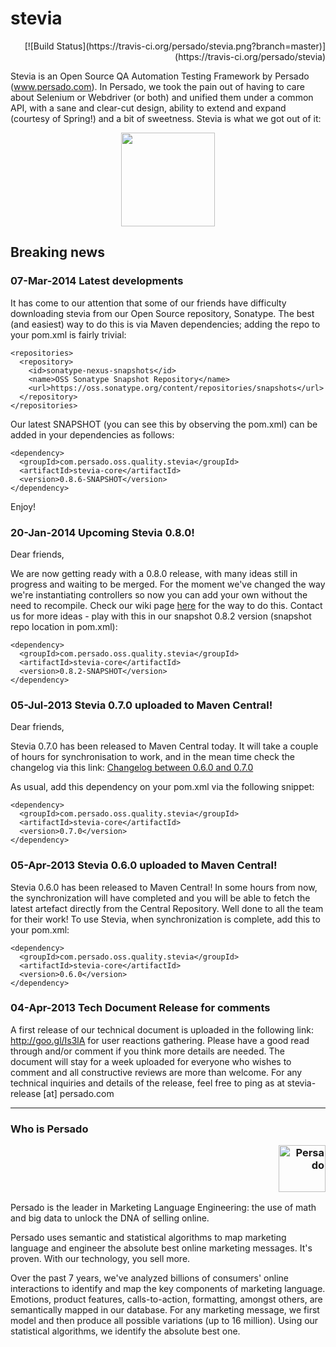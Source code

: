 stevia
======
<p align="right">[![Build Status](https://travis-ci.org/persado/stevia.png?branch=master)](https://travis-ci.org/persado/stevia) </p>

Stevia is an Open Source QA Automation Testing Framework by Persado (www.persado.com). In Persado, we took the pain out of having to care about Selenium or Webdriver (or both) and unified them under a common API, with a sane and clear-cut design, ability to extend and expand (courtesy of Spring!) and a bit of sweetness. Stevia is what we got out of it: 

<p align="center"><img src="https://raw.github.com/persado/stevia/master/doc/stevia-logo.png" width="150"> </p>

## Breaking news

### 07-Mar-2014 Latest developments

It has come to our attention that some of our friends have difficulty downloading stevia from our Open Source repository, Sonatype. The best (and easiest) way to do this is via Maven dependencies; adding the repo to your pom.xml is fairly trivial:

```
<repositories>
  <repository>
    <id>sonatype-nexus-snapshots</id>
    <name>OSS Sonatype Snapshot Repository</name>
    <url>https://oss.sonatype.org/content/repositories/snapshots</url>
  </repository>
</repositories>	
```

Our latest SNAPSHOT (you can see this by observing the pom.xml) can be added in your dependencies as follows:
```
<dependency>
  <groupId>com.persado.oss.quality.stevia</groupId>
  <artifactId>stevia-core</artifactId>
  <version>0.8.6-SNAPSHOT</version>
</dependency>
```

Enjoy!


### 20-Jan-2014 Upcoming Stevia 0.8.0!
Dear friends, 

We are now getting ready with a 0.8.0 release, with many ideas still in progress and waiting to be merged. For the moment we've changed the way we're instantiating controllers so now you can add your own without the need to recompile. Check our wiki page [here](https://github.com/persado/stevia/wiki/Extending-web-controller-support) for the way to do this. Contact us for more ideas - play with this in our snapshot 0.8.2 version (snapshot repo location in pom.xml):

```
<dependency>
  <groupId>com.persado.oss.quality.stevia</groupId>
  <artifactId>stevia-core</artifactId>
  <version>0.8.2-SNAPSHOT</version>
</dependency>
```

### 05-Jul-2013 Stevia 0.7.0 uploaded to Maven Central!
Dear friends,

Stevia 0.7.0 has been released to Maven Central today. It will take a couple of hours for synchronisation to work, and in the mean time check the changelog via this link: <a href="https://github.com/persado/stevia/compare/stevia-core-0.6.0...stevia-core-0.7.0">Changelog between 0.6.0 and 0.7.0</a>

As usual, add this dependency on your pom.xml via the following snippet:

```
<dependency>
  <groupId>com.persado.oss.quality.stevia</groupId>
  <artifactId>stevia-core</artifactId>
  <version>0.7.0</version>
</dependency>
```


### 05-Apr-2013 Stevia 0.6.0 uploaded to Maven Central!
Stevia 0.6.0 has been released to Maven Central! In some hours from now, the synchronization will have completed and you will be able to fetch the latest artefact directly from the Central Repository. Well done to all the team for their work!
To use Stevia, when synchronization is complete, add this to your pom.xml:

```
<dependency>
  <groupId>com.persado.oss.quality.stevia</groupId>
  <artifactId>stevia-core</artifactId>
  <version>0.6.0</version>
</dependency>
```

### 04-Apr-2013 Tech Document Release for comments
A first release of our technical document is uploaded in the following link: http://goo.gl/Is3lA for user reactions gathering. Please have a good read through and/or comment if you think more details are needed.  The document will stay for a week uploaded for everyone who wishes to comment and all constructive reviews are more than welcome. For any technical inquiries and details of the release, feel free to ping as at stevia-release [at] persado.com

* * *

### Who is Persado <p align="right"><img alt="Persado" width="75" src="http://www.persado.com/templates/youandigraphics/images/logo.png"></p>
Persado is the leader in Marketing Language Engineering: the use of math and big data to unlock the DNA of selling online. 

Persado uses semantic and statistical algorithms to map marketing language and engineer the absolute best online marketing messages. It's proven. With our technology, you sell more. 

Over the past 7 years, we've analyzed billions of consumers' online interactions to identify and map the key components of marketing language. Emotions, product features, calls-to-action, formatting, amongst others, are semantically mapped in our database. For any marketing message, we first model and then produce all possible variations (up to 16 million). Using our statistical algorithms, we identify the absolute best one.




